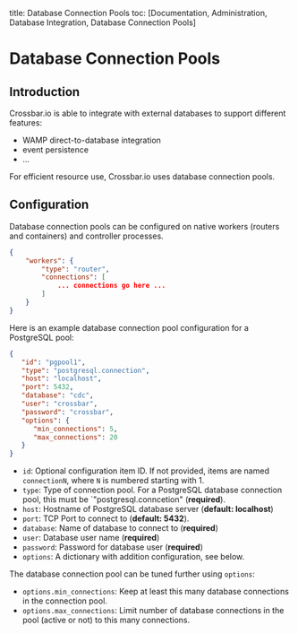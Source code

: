 title: Database Connection Pools
toc: [Documentation, Administration, Database Integration, Database Connection Pools]

# Database Connection Pools

## Introduction

Crossbar.io is able to integrate with external databases to support different features:

* WAMP direct-to-database integration
* event persistence
* ...

For efficient resource use, Crossbar.io uses database connection pools.

## Configuration

Database connection pools can be configured on native workers (routers and containers) and controller processes.

```json
{
    "workers": {
        "type": "router",
        "connections": [
            ... connections go here ...
        ]
    }
}
```

Here is an example database connection pool configuration for a PostgreSQL pool:

```json
{
   "id": "pgpool1",
   "type": "postgresql.connection",
   "host": "localhost",
   "port": 5432,
   "database": "cdc",
   "user": "crossbar",
   "password": "crossbar",
   "options": {
      "min_connections": 5,
      "max_connections": 20
   }
}
```

* `id`: Optional configuration item ID. If not provided, items are named `connectionN`, where `N` is numbered starting with 1.
* `type`: Type of connection pool. For a PostgreSQL database connection pool, this must be `"postgresql.conncetion" (**required**).
* `host`: Hostname of PostgreSQL database server (**default: localhost**)
* `port`: TCP Port to connect to (**default: 5432**).
* `database`: Name of database to connect to (**required**)
* `user`: Database user name (**required**)
* `password`: Password for database user (**required**)
* `options`: A dictionary with addition configuration, see below.

The database connection pool can be tuned further using `options`:

* `options.min_connections`: Keep at least this many database connections in the connection pool.
* `options.max_connections`: Limit number of database connections in the pool (active or not) to this many connections.